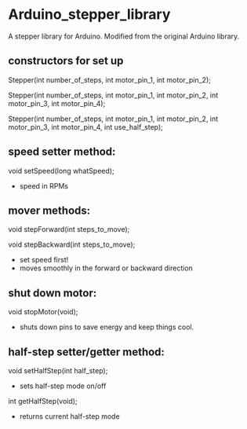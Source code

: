 Arduino_stepper_library
=======================

A stepper library for Arduino. Modified from the original Arduino library.

## constructors for set up

Stepper(int number_of_steps, int motor_pin_1, int motor_pin_2);

Stepper(int number_of_steps, int motor_pin_1, int motor_pin_2, int motor_pin_3, int motor_pin_4);

Stepper(int number_of_steps, int motor_pin_1, int motor_pin_2, int motor_pin_3, int motor_pin_4, int use_half_step);


## speed setter method:

void setSpeed(long whatSpeed);
- speed in RPMs

## mover methods:

void stepForward(int steps_to_move);

void stepBackward(int steps_to_move);
- set speed first!
- moves smoothly in the forward or backward direction

## shut down motor:

void stopMotor(void);
- shuts down pins to save energy and keep things cool.

## half-step setter/getter method:

void setHalfStep(int half_step);
- sets half-step mode on/off

int getHalfStep(void);
- returns current half-step mode

